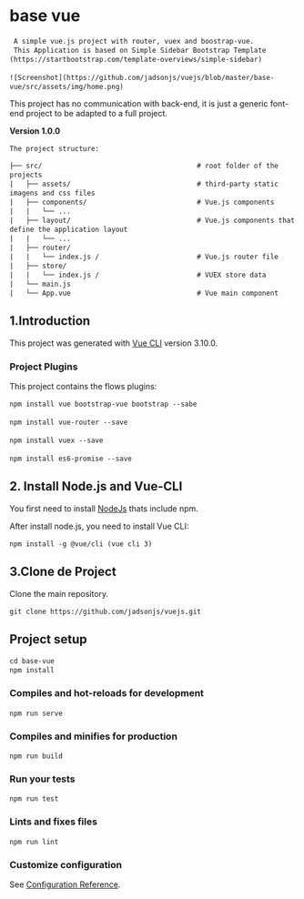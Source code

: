# base vue
     A simple vue.js project with router, vuex and boostrap-vue.
     This Application is based on Simple Sidebar Bootstrap Template (https://startbootstrap.com/template-overviews/simple-sidebar)

    ![Screenshot](https://github.com/jadsonjs/vuejs/blob/master/base-vue/src/assets/img/home.png)


This project has no communication with back-end, it is just a generic font-end project to be adapted to a full project.

**Version 1.0.0**

	The project structure:
	
```
├── src/                                      # root folder of the projects
|   ├── assets/                               # third-party static imagens and css files                       
|   ├── components/                           # Vue.js components
|   |   └── ...       
|   ├── layout/                               # Vue.js components that define the application layout
|   |   └── ... 
|   ├── router/                               
|   |   └── index.js /                        # Vue.js router file
|   ├── store/                               
|   |   └── index.js /                        # VUEX store data
|   └── main.js                               
|   └── App.vue                               # Vue main component 
```


## 1.Introduction

This project was generated with [Vue CLI](https://cli.vuejs.org/) version 3.10.0.

### Project Plugins

This project contains the flows plugins:

```
npm install vue bootstrap-vue bootstrap --sabe

npm install vue-router --save

npm install vuex --save

npm install es6-promise --save
```

## 2. Install Node.js and Vue-CLI

You first need to install [NodeJs](https://nodejs.org/en/) thats include npm. 

After install node.js, you need to install Vue CLI:

```
npm install -g @vue/cli (vue cli 3)
```

## 3.Clone de Project

Clone the main repository.

```
git clone https://github.com/jadsonjs/vuejs.git
```


## Project setup
```
cd base-vue
npm install
```

### Compiles and hot-reloads for development
```
npm run serve
```

### Compiles and minifies for production
```
npm run build
```

### Run your tests
```
npm run test
```

### Lints and fixes files
```
npm run lint
```

### Customize configuration
See [Configuration Reference](https://cli.vuejs.org/config/).
